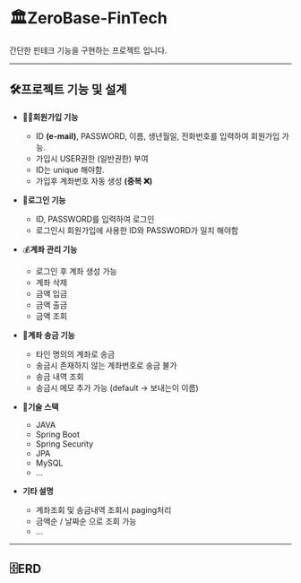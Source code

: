 # 🏛ZeroBase-FinTech
간단한 핀테크 기능을 구현하는 프로젝트 입니다.
- - -
## 🛠프로젝트 기능 및 설계
+ 🙆‍♂️**회원가입 기능**
  + ID **(e-mail)**, PASSWORD, 이름, 생년월일, 전화번호를 입력하여 회원가입 가능.
  + 가입시 USER권한 (일반권한) 부여
  + ID는 unique 해야함.
  + 가입후 계좌번호 자동 생성 **(중복 ❌)**
    
+ 🔑**로그인 기능**
  + ID, PASSWORD를 입력하여 로그인
  + 로그인시 회원가입에 사용한 ID와 PASSWORD가 일치 해야함

+ 💰**계좌 관리 기능**
  + 로그인 후 계좌 생성 가능
  + 계좌 삭제
  + 금액 입금
  + 금액 출금
  + 금액 조회
 
+ 📲**계좌 송금 기능**
  + 타인 명의의 계좌로 송금
  + 송금시 존재하지 않는 계좌번호로 송금 불가
  + 송금 내역 조회
  + 송금시 메모 추가 가능 (default -> 보내는이 이름)

+ 🧰**기술 스택**
  + JAVA
  + Spring Boot
  + Spring Security
  + JPA
  + MySQL
  + ...

+ **기타 설명**
  + 계좌조회 및 송금내역 조회시 paging처리
  + 금액순 / 날짜순 으로 조회 가능
  + ...
- - -

## 🗄ERD

